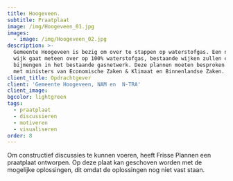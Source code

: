 ```yaml
---
title: Hoogeveen.
subtitle: Praatplaat
image: /img/Hoogeveen_01.jpg
images:
  - image: /img/Hoogeveen_02.jpg
description: >-
  Gemeente Hoogeveen is bezig om over te stappen op waterstofgas. Een nieuwe
  wijk gaat meteen over op 100% waterstofgas, bestaande wijken zullen eerst 20%
  bijmengen in het bestaande gasnetwerk. Deze plannen moeten besproken worden
  met ministers van Economische Zaken & Klimaat en Binnenlandse Zaken.
client_title: Opdrachtgever
client: 'Gemeente Hoogeveen, NAM en  N-TRA'
client_image:
bgcolor: lightgreen
tags:
  - praatplaat
  - discussieren
  - motiveren
  - visualiseren
order: 8
---
```


Om constructief discussies te kunnen voeren, heeft Frisse Plannen een praatplaat ontworpen. Op deze plaat kan geschoven worden met de mogelijke oplossingen, dit omdat de oplossingen nog niet vast staan.